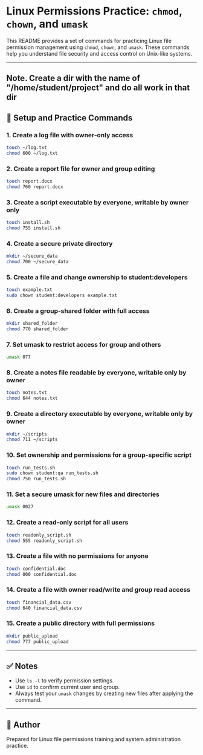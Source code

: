 # Linux Permissions Practice: `chmod`, `chown`, and `umask`

This README provides a set of commands for practicing Linux file permission management using `chmod`, `chown`, and `umask`. These commands help you understand file security and access control on Unix-like systems.

---
## Note. Create a dir with the name of "/home/student/project" and do all work in that dir 
## 🔧 Setup and Practice Commands

### 1. Create a log file with owner-only access
```bash
touch ~/log.txt
chmod 600 ~/log.txt
```

### 2. Create a report file for owner and group editing
```bash
touch report.docx
chmod 760 report.docx
```

### 3. Create a script executable by everyone, writable by owner only
```bash
touch install.sh
chmod 755 install.sh
```

### 4. Create a secure private directory
```bash
mkdir ~/secure_data
chmod 700 ~/secure_data
```

### 5. Create a file and change ownership to student:developers
```bash
touch example.txt
sudo chown student:developers example.txt
```

### 6. Create a group-shared folder with full access
```bash
mkdir shared_folder
chmod 770 shared_folder
```

### 7. Set umask to restrict access for group and others
```bash
umask 077
```

### 8. Create a notes file readable by everyone, writable only by owner
```bash
touch notes.txt
chmod 644 notes.txt
```

### 9. Create a directory executable by everyone, writable only by owner
```bash
mkdir ~/scripts
chmod 711 ~/scripts
```

### 10. Set ownership and permissions for a group-specific script
```bash
touch run_tests.sh
sudo chown student:qa run_tests.sh
chmod 750 run_tests.sh
```

### 11. Set a secure umask for new files and directories
```bash
umask 0027
```

### 12. Create a read-only script for all users
```bash
touch readonly_script.sh
chmod 555 readonly_script.sh
```

### 13. Create a file with no permissions for anyone
```bash
touch confidential.doc
chmod 000 confidential.doc
```

### 14. Create a file with owner read/write and group read access
```bash
touch financial_data.csv
chmod 640 financial_data.csv
```

### 15. Create a public directory with full permissions
```bash
mkdir public_upload
chmod 777 public_upload
```

---

## ✅ Notes

- Use `ls -l` to verify permission settings.
- Use `id` to confirm current user and group.
- Always test your `umask` changes by creating new files after applying the command.

---

## 📂 Author

Prepared for Linux file permissions training and system administration practice.
